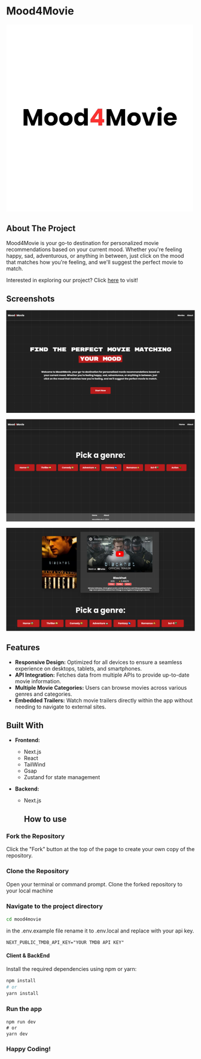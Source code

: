 # Mood4Movie

![logo2](https://github.com/yossef-assouline/mood4movie/blob/main/Mood4Movie-removebg-preview.png)

## About The Project

Mood4Movie is your go-to destination for personalized movie recommendations based on your current mood. Whether you're feeling happy, sad, adventurous, or anything in between, just click on the mood that matches how you're feeling, and we'll suggest the perfect movie to match.


Interested in exploring our project? Click [here](https://mood4movie.vercel.app/) to visit!

## Screenshots

![image](https://github.com/yossef-assouline/mood4movie/blob/main/screen_shot_1.png)

![image](https://github.com/yossef-assouline/mood4movie/blob/main/screen_shot_2.png)

![image](https://github.com/yossef-assouline/mood4movie/blob/main/screen_shot_3.png)

## Features

- **Responsive Design:** Optimized for all devices to ensure a seamless experience on desktops, tablets, and smartphones.
- **API Integration:** Fetches data from multiple APIs to provide up-to-date movie information.
- **Multiple Movie Categories:** Users can browse movies across various genres and categories.
- **Embedded Trailers:** Watch movie trailers directly within the app without needing to navigate to external sites.

## Built With

- **Frontend:**

  - Next.js
  - React
  - TailWind
  - Gsap
  - Zustand for state management

- **Backend:**
  - Next.js

    ## How to use

### Fork the Repository

Click the "Fork" button at the top of the page to create your own copy of the repository.

### Clone the Repository

Open your terminal or command prompt.
Clone the forked repository to your local machine

### Navigate to the project directory

```bash
cd mood4movie
```


in the .env.example file rename it to .env.local and replace with your api key.
```
NEXT_PUBLIC_TMDB_API_KEY="YOUR TMDB API KEY"
```

#### Client & BackEnd

Install the required dependencies using npm or yarn:

```bash
npm install
# or
yarn install
```
### Run the app 
```
npm run dev
# or
yarn dev
```
### Happy Coding!  
